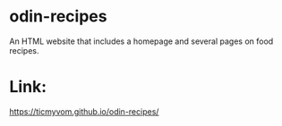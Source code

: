 # odin-recipes
An HTML website that includes a homepage and several pages on food recipes.

# Link:
https://ticmyvom.github.io/odin-recipes/